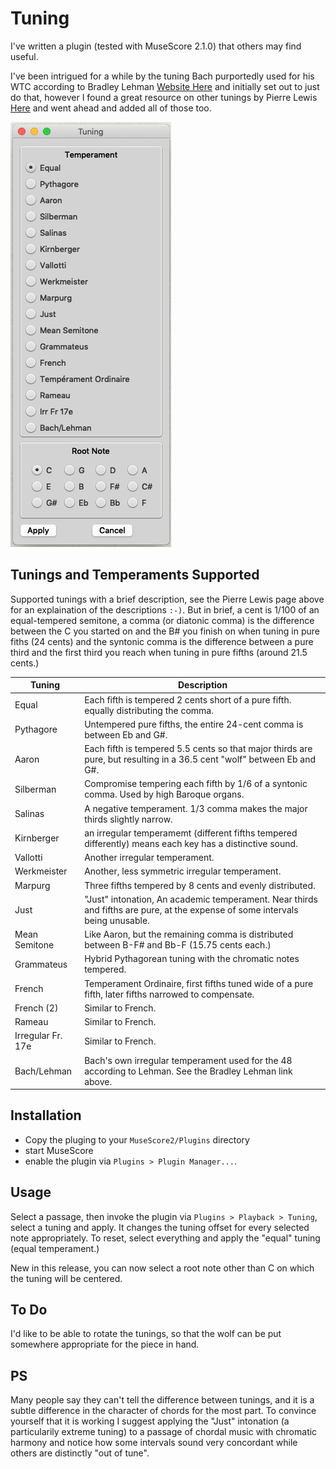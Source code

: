# Tuning

I've written a plugin (tested with MuseScore 2.1.0) that others may find useful.

I've been intrigued for a while by the tuning Bach purportedly used for his WTC according to Bradley Lehman [Website Here](http://www.larips.com) and initially set out to just do that, however I found a great resource on other tunings by Pierre Lewis [Here](http://leware.net/temper/temper.htm) and went ahead and added all of those too.

![Tuning Pop Up](https://raw.githubusercontent.com/billhails/MuseScore-plugins/develop/images/Tuning.png)

## Tunings and Temperaments Supported

Supported tunings with a brief description, see the Pierre Lewis page above for an explaination of the descriptions `:-)`.
But in brief, a cent is 1/100 of an equal-tempered semitone, a comma (or diatonic comma) is the difference between the C you started on and the B# you finish on when tuning in pure fiths (24 cents) and the syntonic comma is the difference between a pure third and the first third you reach when tuning in pure fifths (around 21.5 cents.)

| Tuning | Description |
| ------ | ----------- |
| Equal | Each fifth is tempered 2 cents short of a pure fifth. equally distributing the comma. |
| Pythagore | Untempered pure fifths, the entire 24-cent comma is between Eb and G#. |
| Aaron | Each fifth is tempered 5.5 cents so that major thirds are pure, but resulting in a 36.5 cent "wolf" between Eb and G#. |
| Silberman | Compromise tempering each fifth by 1/6 of a syntonic comma. Used by high Baroque organs. |
| Salinas | A negative temperament. 1/3 comma makes the major thirds slightly narrow. |
| Kirnberger | an irregular temperamemt (different fifths tempered differently) means each key has a distinctive sound. |
| Vallotti | Another irregular temperament. |
| Werkmeister | Another, less symmetric irregular temperament. |
| Marpurg | Three fifths tempered by 8 cents and evenly distributed. |
| Just | "Just" intonation, An academic temperament. Near thirds and fifths are pure, at the expense of some intervals  being unusable. |
| Mean Semitone | Like Aaron, but the remaining comma is distributed between B-F# and Bb-F (15.75 cents each.) |
| Grammateus | Hybrid Pythagorean tuning with the chromatic notes tempered. |
| French | Temperament Ordinaire, first fifths tuned wide of a pure fifth, later fifths narrowed to compensate. |
| French (2) | Similar to French. |
| Rameau | Similar to French. |
| Irregular Fr. 17e | Similar to French. |
| Bach/Lehman | Bach's own irregular temperament used for the 48 according to Lehman. See the Bradley Lehman link above. |

## Installation

* Copy the pluging to your `MuseScore2/Plugins` directory
* start MuseScore
* enable the plugin via `Plugins > Plugin Manager...`.

## Usage

Select a passage, then invoke the plugin via `Plugins > Playback > Tuning`, select a tuning and apply. It changes the tuning offset for every selected note appropriately. To reset, select everything and apply the "equal" tuning (equal temperament.)

New in this release, you can now select a root note other than C on which the tuning will be centered.

## To Do

I'd like to be able to rotate the tunings, so that the wolf can be put somewhere appropriate for the piece in hand.

## PS

Many people say they can't tell the difference between tunings, and it is a subtle difference in the character of chords for the most part. To convince yourself that it is working I suggest applying the "Just" intonation (a particularily extreme tuning) to a passage of chordal music with chromatic harmony and notice how some intervals sound very concordant while others are distinctly "out of tune".
